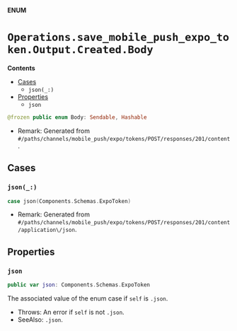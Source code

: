 **ENUM**

# `Operations.save_mobile_push_expo_token.Output.Created.Body`

**Contents**

- [Cases](#cases)
  - `json(_:)`
- [Properties](#properties)
  - `json`

```swift
@frozen public enum Body: Sendable, Hashable
```

- Remark: Generated from `#/paths/channels/mobile_push/expo/tokens/POST/responses/201/content`.

## Cases
### `json(_:)`

```swift
case json(Components.Schemas.ExpoToken)
```

- Remark: Generated from `#/paths/channels/mobile_push/expo/tokens/POST/responses/201/content/application\/json`.

## Properties
### `json`

```swift
public var json: Components.Schemas.ExpoToken
```

The associated value of the enum case if `self` is `.json`.

- Throws: An error if `self` is not `.json`.
- SeeAlso: `.json`.
